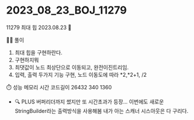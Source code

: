 # 2023_08_23_BOJ_11279

11279 최대 힙 2023.08.23 📆

👩‍🏫 풀이

1. 최대 힙을 구현하란다.
2. 구현하지뭐
3. 최댓값이 노드 최상단으로 이동되고, 완전이진트리임.
4. 입력, 출력 두가지 기능 구현, 노드 이동도에 따라 *2,*2+1, /2

⏱️ 성능
메모리 시간 코드길이
26432 340 1360

- 🔍 PLUS
  버퍼리더까지 썼지만 또 시간초과가 등장... 이번에도 새로운 StringBuilder라는 출력방식을 사용해봄
  내가 아는 스캐너 시스아웃은 다 구리다.
